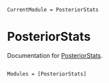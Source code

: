 ```@meta
CurrentModule = PosteriorStats
```

# PosteriorStats

Documentation for [PosteriorStats](https://github.com/arviz-devs/PosteriorStats.jl).

```@index
```

```@autodocs
Modules = [PosteriorStats]
```
